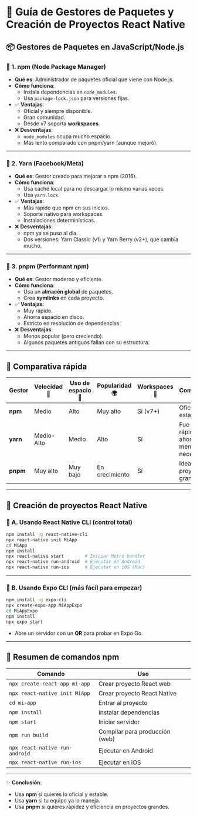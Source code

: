 # 🚀 Guía de Gestores de Paquetes y Creación de Proyectos React Native

## 📦 Gestores de Paquetes en JavaScript/Node.js

### 🔹 1. npm (Node Package Manager)
- **Qué es**: Administrador de paquetes oficial que viene con Node.js.
- **Cómo funciona**:
  - Instala dependencias en `node_modules`.
  - Usa `package-lock.json` para versiones fijas.
- ✅ **Ventajas**:
  - Oficial y siempre disponible.
  - Gran comunidad.
  - Desde v7 soporta **workspaces**.
- ❌ **Desventajas**:
  - `node_modules` ocupa mucho espacio.
  - Más lento comparado con pnpm/yarn (aunque mejoró).

---

### 🔹 2. Yarn (Facebook/Meta)
- **Qué es**: Gestor creado para mejorar a npm (2016).
- **Cómo funciona**:
  - Usa caché local para no descargar lo mismo varias veces.
  - Usa `yarn.lock`.
- ✅ **Ventajas**:
  - Más rápido que npm en sus inicios.
  - Soporte nativo para workspaces.
  - Instalaciones determinísticas.
- ❌ **Desventajas**:
  - npm ya se puso al día.
  - Dos versiones: Yarn Classic (v1) y Yarn Berry (v2+), que cambia mucho.

---

### 🔹 3. pnpm (Performant npm)
- **Qué es**: Gestor moderno y eficiente.
- **Cómo funciona**:
  - Usa un **almacén global** de paquetes.
  - Crea **symlinks** en cada proyecto.
- ✅ **Ventajas**:
  - Muy rápido.
  - Ahorra espacio en disco.
  - Estricto en resolución de dependencias.
- ❌ **Desventajas**:
  - Menos popular (pero creciendo).
  - Algunos paquetes antiguos fallan con su estructura.

---

## 🚀 Comparativa rápida

| Gestor  | Velocidad 🚀 | Uso de espacio 💾 | Popularidad 🌍 | Workspaces 🧩 | Comentario |
|---------|--------------|------------------|----------------|---------------|-------------|
| **npm** | Medio        | Alto             | Muy alto       | Sí (v7+)      | Oficial, estable |
| **yarn**| Medio-Alto   | Medio            | Alto           | Sí            | Fue más rápido, ahora menos necesario |
| **pnpm**| Muy alto     | Muy bajo         | En crecimiento | Sí            | Ideal para proyectos grandes |

---

## 📱 Creación de proyectos React Native

### 🔹 A. Usando React Native CLI (control total)
```bash
npm install -g react-native-cli
npx react-native init MiApp
cd MiApp
npm install
npx react-native start        # Iniciar Metro bundler
npx react-native run-android  # Ejecutar en Android
npx react-native run-ios      # Ejecutar en iOS (Mac)
```

---

### 🔹 B. Usando Expo CLI (más fácil para empezar)
```bash
npm install -g expo-cli
npx create-expo-app MiAppExpo
cd MiAppExpo
npm install
npx expo start
```
- Abre un servidor con un **QR** para probar en Expo Go.

---

## 📑 Resumen de comandos npm

| Comando | Uso |
|---------|-----|
| `npx create-react-app mi-app` | Crear proyecto React web |
| `npx react-native init MiApp` | Crear proyecto React Native |
| `cd mi-app` | Entrar al proyecto |
| `npm install` | Instalar dependencias |
| `npm start` | Iniciar servidor |
| `npm run build` | Compilar para producción (web) |
| `npx react-native run-android` | Ejecutar en Android |
| `npx react-native run-ios` | Ejecutar en iOS |

---

✨ **Conclusión**:  
- Usa **npm** si quieres lo oficial y estable.  
- Usa **yarn** si tu equipo ya lo maneja.  
- Usa **pnpm** si quieres rapidez y eficiencia en proyectos grandes.  
